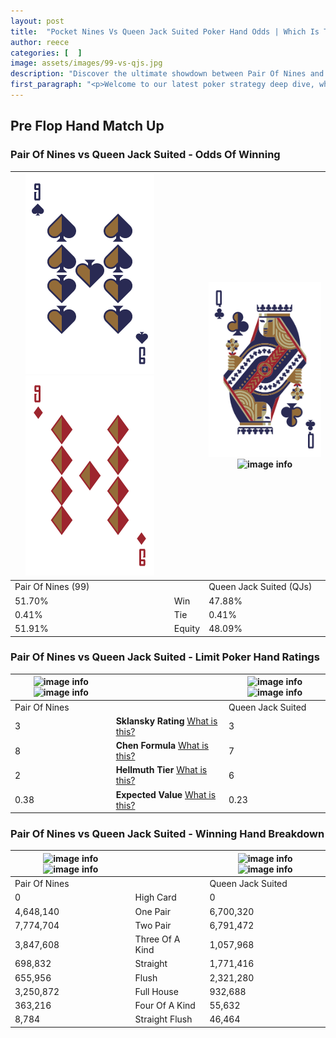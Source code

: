 ```yaml
---
layout: post
title:  "Pocket Nines Vs Queen Jack Suited Poker Hand Odds | Which Is The Better Hand In Poker? A Complete Guide"
author: reece
categories: [  ]
image: assets/images/99-vs-qjs.jpg
description: "Discover the ultimate showdown between Pair Of Nines and Queen Jack Suited in poker! Uncover the odds, strategies, and scenarios where one hand triumphs over the other. Get ready to up your poker game with this thrilling analysis."
first_paragraph: "<p>Welcome to our latest poker strategy deep dive, where we're pitting two distinct hands against each other in a high-stakes showdown: Pair Of Nines vs Queen Jack Suited.</p><p>In the dynamic world of poker, every decision counts, and knowing which hand holds the upper hand is key to your success at the table.</p><p>In this article, we'll dissect these two hands, explore the scenarios where one dominates the other, and equip you with the knowledge to make strategic choices that can tip the odds in your favor.</p><p>Get ready to unravel the intriguing dynamics of these poker hands and elevate your game to new heights.</p>"
---
```




[comment]: # (sp0)

## Pre Flop Hand Match Up

<div class="table hand-ratings" markdown="1"> 



### Pair Of Nines vs Queen Jack Suited - Odds Of Winning


    
| ![image info](assets/images/hand1/9.png) ![image info](assets/images/hand1/9o.png) |  | ![image info](assets/images/hand2/q.png) ![image info](assets/images/hand2/js.png) |
| -------- | -------- | -------- |
| Pair Of Nines (99) |  | Queen Jack Suited (QJs) |
| 51.70% | Win | 47.88% |
| 0.41% | Tie | 0.41% |
| 51.91% | Equity | 48.09% |




[comment]: # (sp1)



### Pair Of Nines vs Queen Jack Suited - Limit Poker Hand Ratings


    
| ![image info](https://www.riverpairs.com/assets/images/hand1/9.png) ![image info](https://www.riverpairs.com/assets/images/hand1/9o.png) |  | ![image info](https://www.riverpairs.com/assets/images/hand2/q.png) ![image info](https://www.riverpairs.com/assets/images/hand2/js.png) |
| -------- | -------- | -------- |
| Pair Of Nines |  | Queen Jack Suited |
| 3 | **Sklansky Rating** [What is this?](/sklansky-rating-explained) | 3 |
| 8 | **Chen Formula** [What is this?](/chen-formula-explained) | 7 |
| 2 | **Hellmuth Tier** [What is this?](/Hellmuth-tier-explained) | 6 |
| 0.38 | **Expected Value** [What is this?](/expected-value-explained) | 0.23 |




[comment]: # (sp2)



### Pair Of Nines vs Queen Jack Suited - Winning Hand Breakdown


    
| ![image info](https://www.riverpairs.com/assets/images/hand1/9.png) ![image info](https://www.riverpairs.com/assets/images/hand1/9o.png) |  | ![image info](https://www.riverpairs.com/assets/images/hand2/q.png) ![image info](https://www.riverpairs.com/assets/images/hand2/js.png) |
| -------- | -------- | -------- |
| Pair Of Nines |  | Queen Jack Suited |
| 0 | High Card | 0 |
| 4,648,140 | One Pair | 6,700,320 |
| 7,774,704 | Two Pair | 6,791,472 |
| 3,847,608 | Three Of A Kind | 1,057,968 |
| 698,832 | Straight | 1,771,416 |
| 655,956 | Flush | 2,321,280 |
| 3,250,872 | Full House | 932,688 |
| 363,216 | Four Of A Kind | 55,632 |
| 8,784 | Straight Flush | 46,464 |




[comment]: # (sp3)



</div>

[comment]: # (sp4)



[comment]: # (sp5)

